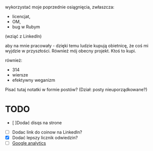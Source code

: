 
wykorzystać moje poprzednie osiągnięcia, zwłaszcza:
- licencjat, 
- OM, 
- bug w Rubym

(wziąć z LinkedIn)

aby na mnie pracowały - dzięki temu ludzie kupują obietnicę, że coś mi wyjdzie w przyszłości.
Również mój obecny projekt. Ktoś to kupi.

również: 
- 314
- wiersze
- efektywny weganizm

Pisać tutaj notatki w formie postów? (Dział: posty nieuporządkowane?)

# TODO

- [ ]Dodać disqs na strone
- [ ] Dodac link do coinow na LinkedIn?
- [x] Dodać lepszy licznik odwiedzin?
- [ ] [Google analytics](https://michaelsoolee.com/google-analytics-jekyll/)

